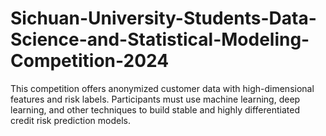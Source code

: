 # Sichuan-University-Students-Data-Science-and-Statistical-Modeling-Competition-2024
This competition offers anonymized customer data with high-dimensional features and risk labels. Participants must use machine learning, deep learning, and other techniques to build stable and highly differentiated credit risk prediction models.
